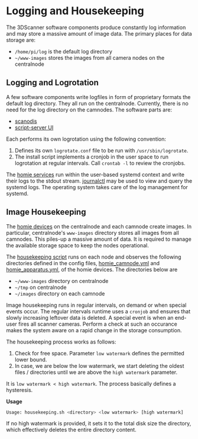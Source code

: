 # Logging and Housekeeping

The 3DScanner software components produce constantly log information and may store a massive amount of image data. The primary places for data storage are:

* `/home/pi/log` is the default log directory
* `~/www-images` stores the images from all camera nodes on the centralnode

## Logging and Logrotation

A few software components write logfiles in form of proprietary formats the default log directory. They all run on the centralnode. Currently, there is no need for the log directory on the camnodes. The software parts are:

* [scanodis](scanodis.md)
* [script-server UI](script-server_ui.md)

Each performs its own logrotation using the following convention:

1. Defines its own `logrotate.conf` file to be run with `/usr/sbin/logrotate`. 
1. The install script implements a cronjob in the user space to run logrotation at regular intervals. Call `crontab -l` to review the cronjobs.

The [homie services](homie_device_service.md) run within the user-based systemd context and write their logs to the stdout stream. [journalctl](https://www.freedesktop.org/software/systemd/man/journalctl.html) may be used to view and query the systemd logs. The operating system takes care of the log management for systemd.


## Image Housekeeping

The [homie devices](homie_devices.md) on the centralnode and each camnode create images. In particular, centralnode's `www-images` directory stores all images from all camnodes. This piles-up a massive amount of data. It is required to manage the available storage space to keep the nodes operational.

The [housekeeping script](../src/housekeeping) runs on each node and observes the following directories defined in the config files, [homie_camnode.yml](../src/homie-nodes/homie-camnode/homie_camnode.yml) and [homie_apparatus.yml](../src/homie-nodes/homie-apparatus/homie_apparatus.yml), of the homie devices. The directories below are 

* `~/www-images` directory on centralnode
* `~/tmp` on centralnode
* `~/images` directory on each camnode

Image housekeeping runs in regular intervals, on demand or when special events occur. The regular intervals runtime uses a `cronjob` and ensures that slowly increasing leftover data is deleted. A special event is when an end-user fires all scanner cameras. Perform a check at such an occurance makes the system aware on a rapid change in the storage consumption.

The housekeeping process works as follows:

1. Check for free space. Parameter `low watermark` defines the permitted lower bound.
1. In case, we are below the low watermark, we start deleting the oldest files / directories until we are above the `high watermark` parameter.

It is `low watermark < high watermark`. The process basically defines a hysteresis. 

**Usage**

```bash
Usage: housekeeping.sh <directory> <low watermark> [high watermark]
```

If no high watermark is provided, it sets it to the total disk size the directory, which effectively deletes the entire directory content.


